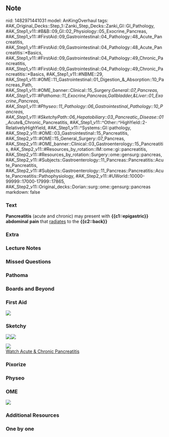 ## Note
nid: 1482971441031
model: AnKingOverhaul
tags: #AK_Original_Decks::Step_1::Zanki_Step_Decks::Zanki_GI::GI_Pathology, #AK_Step1_v11::#B&B::09_GI::02_Physiology::05_Exocrine_Pancreas, #AK_Step1_v11::#FirstAid::09_Gastrointestinal::04_Pathology::48_Acute_Pancreatitis, #AK_Step1_v11::#FirstAid::09_Gastrointestinal::04_Pathology::48_Acute_Pancreatitis::*Basics, #AK_Step1_v11::#FirstAid::09_Gastrointestinal::04_Pathology::49_Chronic_Pancreatitis, #AK_Step1_v11::#FirstAid::09_Gastrointestinal::04_Pathology::49_Chronic_Pancreatitis::*Basics, #AK_Step1_v11::#NBME::29, #AK_Step1_v11::#OME::11_Gastrointestinal::01_Digestion_&_Absorption::10_Pancreas_Path, #AK_Step1_v11::#OME_banner::Clinical::15_Surgery:_General::07_Pancreas, #AK_Step1_v11::#Pathoma::11_Exocrine,Pancreas,Gallbladder,&Liver::01_Exocrine_Pancreas, #AK_Step1_v11::#Physeo::11_Pathology::06_Gastrointestinal_Pathology::10_Pancreas, #AK_Step1_v11::#SketchyPath::06_Hepatobiliary::03_Pancreatic_Disease::01_Acute_&_Chronic_Pancreatitis, #AK_Step1_v11::^Other::^HighYield::2-RelativelyHighYield, #AK_Step1_v11::^Systems::GI::pathology, #AK_Step2_v11::#OME::03_Gastrointestinal::15_Pancreatitis, #AK_Step2_v11::#OME::15_General_Surgery::07_Pancreas, #AK_Step2_v11::#OME_banner::Clinical::03_Gastroenterology::15_Pancreatitis, #AK_Step2_v11::#Resources_by_rotation::IM::ome::gi::pancreatitis, #AK_Step2_v11::#Resources_by_rotation::Surgery::ome::gensurg::pancreas, #AK_Step2_v11::#Subjects::Gastroenterology::11_Pancreas::Pancreatitis::Acute_Pancreatitis, #AK_Step2_v11::#Subjects::Gastroenterology::11_Pancreas::Pancreatitis::Acute_Pancreatitis::Pathophysiology, #AK_Step2_v11::#UWorld::10000-99999::17000-17999::17865, #AK_Step2_v11::Original_decks::Dorian::surg::ome::gensurg::pancreas
markdown: false

### Text
<div>
  <b>Pancreatitis</b> (acute and chronic) may present with
  <b>{{c1::epigastric}} abdominal</b> <b>pain</b> that
  <u>radiates</u> to the <b>{{c2::back}}</b>
</div>

### Extra


### Lecture Notes


### Missed Questions


### Pathoma


### Boards and Beyond


### First Aid
<img src="tmpYfp2qQ.png">

### Sketchy
<img src=
"Screen%20Shot%202020-01-16%20at%2010.44.51%20AM.JPG"><img src=
"Screen%20Shot%202020-01-16%20at%2010.44.57%20AM.JPG">
<div><img src=
"Zoverall%20picture%20(49)_1566160514431.jpg"></div><a href=
"https://dashboard.sketchy.com/study/medical/courses/medical-pathophysiology/units/medical-pediatrics-hepatobiliary/videos/medical-pathophysiology-hepatobiliary-pancreatic-disease-acute-and-chronic-pancreatitis?utm_source=anki&utm_medium=partnership&utm_campaign=february_update&utm_content=medical">Watch
Acute & Chronic Pancreatitis</a>

### Pixorize


### Physeo


### OME
<div class="ome-widget">
  <a href=
  "https://onlinemeded.org/spa/surgery-general/pancreas/acquire?ref=anki">
  <img src="_OME_AnkiFlashcards_Lesson_4.png"></a>
</div>

### Additional Resources


### One by one

